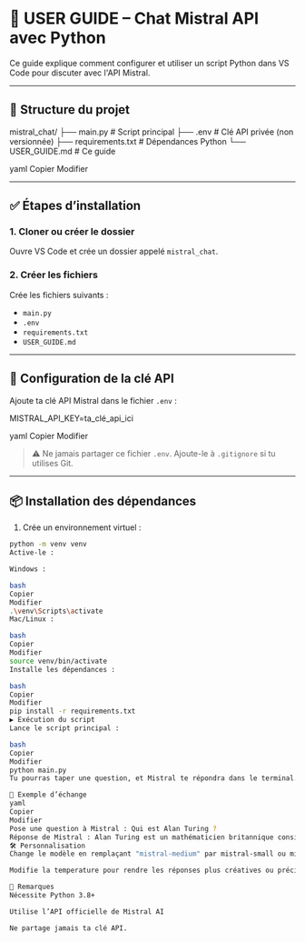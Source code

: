 # 📘 USER GUIDE – Chat Mistral API avec Python

Ce guide explique comment configurer et utiliser un script Python dans VS Code pour discuter avec l'API Mistral.

---

## 📁 Structure du projet

mistral_chat/
├── main.py # Script principal
├── .env # Clé API privée (non versionnée)
├── requirements.txt # Dépendances Python
└── USER_GUIDE.md # Ce guide

yaml
Copier
Modifier

---

## ✅ Étapes d’installation

### 1. Cloner ou créer le dossier

Ouvre VS Code et crée un dossier appelé `mistral_chat`.

### 2. Créer les fichiers

Crée les fichiers suivants :
- `main.py`
- `.env`
- `requirements.txt`
- `USER_GUIDE.md`

---

## 🔐 Configuration de la clé API

Ajoute ta clé API Mistral dans le fichier `.env` :

MISTRAL_API_KEY=ta_clé_api_ici

yaml
Copier
Modifier

> ⚠️ Ne jamais partager ce fichier `.env`. Ajoute-le à `.gitignore` si tu utilises Git.

---

## 📦 Installation des dépendances

1. Crée un environnement virtuel :

```bash
python -m venv venv
Active-le :

Windows :

bash
Copier
Modifier
.\venv\Scripts\activate
Mac/Linux :

bash
Copier
Modifier
source venv/bin/activate
Installe les dépendances :

bash
Copier
Modifier
pip install -r requirements.txt
▶️ Exécution du script
Lance le script principal :

bash
Copier
Modifier
python main.py
Tu pourras taper une question, et Mistral te répondra dans le terminal.

💬 Exemple d’échange
yaml
Copier
Modifier
Pose une question à Mistral : Qui est Alan Turing ?
Réponse de Mistral : Alan Turing est un mathématicien britannique considéré comme l’un des pères fondateurs de l’informatique...
🛠️ Personnalisation
Change le modèle en remplaçant "mistral-medium" par mistral-small ou mistral-large.

Modifie la temperature pour rendre les réponses plus créatives ou précises.

📌 Remarques
Nécessite Python 3.8+

Utilise l’API officielle de Mistral AI

Ne partage jamais ta clé API.

